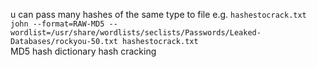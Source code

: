 

u can pass many hashes of the same type to file e.g. `hashestocrack.txt`  
`john --format=RAW-MD5 --wordlist=/usr/share/wordlists/seclists/Passwords/Leaked-Databases/rockyou-50.txt hashestocrack.txt`  
MD5 hash dictionary hash cracking